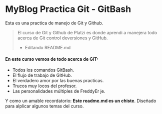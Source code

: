 # MyBlog Practica Git - GitBash
Esta es una practica de manejo de Git y Github.

> El curso de Git y Github de Platzi es donde aprendi a manejera todo acerca de Git control deversiones y GitHub.
> - Editando README.md

#### En este curso vemos de todo acerca de GIT:

- Todos los comandos GitBash.
- El flujo de trabajo de GitHub.
- El verdadero amor por las buenas practicas.
- Trucos muy locos del profesor.
- Las personalidades múltiples de FreddyEr je.

Y como un amable recordatorio: **Este readme.md es un chiste**. Diseñado para alplicar algunos temas del curso.
